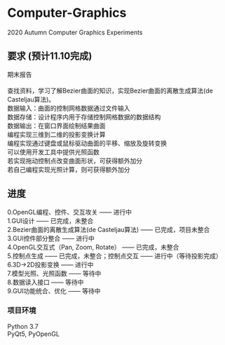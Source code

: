 # Computer-Graphics
2020 Autumn Computer Graphics Experiments

## 要求 (预计11.10完成)
期末报告 <br />
 <br />
查找资料，学习了解Bezier曲面的知识，实现Bezier曲面的离散生成算法(de Casteljau算法)。 <br />
数据输入：曲面的控制网格数据通过文件输入 <br />
数据存储：设计程序内用于存储控制网格数据的数据结构 <br />
数据输出：在窗口界面绘制结果曲面 <br />
编程实现三维到二维的投影变换计算 <br />
编程实现通过键盘或鼠标驱动曲面的平移、缩放及旋转变换 <br />
可以使用开发工具中提供光照函数 <br />
若实现拖动控制点改变曲面形状，可获得额外加分 <br />
若自己编程实现光照计算，则可获得额外加分 <br />

## 进度
0.OpenGL编程、控件、交互攻关 —— 进行中 <br />
1.GUI设计 —— 已完成，未整合 <br />
2.Bezier曲面的离散生成算法(de Casteljau算法) —— 已完成，项目未整合 <br />
3.GUI控件部分整合 —— 进行中 <br />
4.OpenGL交互式（Pan, Zoom, Rotate） —— 已完成，未整合 <br />
5.控制点生成 —— 已完成，未整合；控制点交互 —— 进行中（等待投影完成） <br />
6.3D->2D投影变换 —— 进行中 <br />
7.模型光照、光照函数 —— 等待中 <br />
8.数据读入接口 —— 等待中 <br />
9.GUI功能统合、优化 —— 等待中 <br />

### 项目环境
Python 3.7 <br />
PyQt5, PyOpenGL
